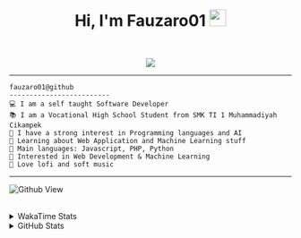 <h1 align="center">
Hi, I'm Fauzaro01
  <img src="https://media.giphy.com/media/hvRJCLFzcasrR4ia7z/giphy.gif" width="30"></h1>
<br/>

<p align="center">
  <a href="https://github.com/DenverCoder1/readme-typing-svg">
    <img src="https://readme-typing-svg.herokuapp.com?lines=Chill%20and%20Coding;Full+Stack+Web+Developer;Student;Software%20Develover;Always%20learning%20new%20things&center=true&width=380&height=45">
  </a>
</p>

<hr>

```
fauzaro01@github
-------------------------
💻 I am a self taught Software Developer
📚 I am a Vocational High School Student from SMK TI 1 Muhammadiyah Cikampek
📝 I have a strong interest in Programming languages and AI
🌱 Learning about Web Application and Machine Learning stuff
🌟 Main languages: Javascript, PHP, Python
🚩 Interested in Web Development & Machine Learning
🎵 Love lofi and soft music 
```

<hr>

![Github View](https://komarev.com/ghpvc/?username=fauzaro01&style=flat-square)
<br><br>
<details>
  <summary>
     WakaTime Stats
  </summary>
  <br>
  <!--START_SECTION:waka-->

```txt
From: 10 September 2021 - To: 02 March 2025

Total Time: 764 hrs 38 mins

JavaScript          222 hrs 35 mins ███████▒░░░░░░░░░░░░░░░░░   29.11 %
PHP                 143 hrs 4 mins  ████▓░░░░░░░░░░░░░░░░░░░░   18.71 %
HTML                99 hrs 40 mins  ███▒░░░░░░░░░░░░░░░░░░░░░   13.04 %
Blade Template      75 hrs 39 mins  ██▒░░░░░░░░░░░░░░░░░░░░░░   09.89 %
EJS                 56 hrs 49 mins  ██░░░░░░░░░░░░░░░░░░░░░░░   07.43 %
Java                41 hrs 50 mins  █▒░░░░░░░░░░░░░░░░░░░░░░░   05.47 %
CSS                 32 hrs 23 mins  █░░░░░░░░░░░░░░░░░░░░░░░░   04.24 %
JSON                30 hrs 23 mins  █░░░░░░░░░░░░░░░░░░░░░░░░   03.97 %
Python              13 hrs 26 mins  ▒░░░░░░░░░░░░░░░░░░░░░░░░   01.76 %
Other               6 hrs 16 mins   ▒░░░░░░░░░░░░░░░░░░░░░░░░   00.82 %
```

<!--END_SECTION:waka-->
</details>
<details>
  <summary>
    GitHub Stats
  </summary>
  <br>
  <div align="center">
    <img src="https://github-readme-stats.vercel.app/api?username=Fauzaro01&show_icons=true&theme=algolia" alt="Fauzaro01's GitHub Stats" style="margin: 20px;" />
    <img src="https://github-readme-streak-stats.herokuapp.com/?user=Fauzaro01&theme=algolia" alt="Fauzaro01's GitHub Streak" style="margin: 20px;" />
  </div>

  <div align="center">
    <img src="https://github-readme-stats.vercel.app/api?username=Fauzaro01&show_icons=true&locale=en&count_private=true&hide_rank=true&custom_title=My%20GitHub%20Stats&disable_animations=true&theme=algolia" alt="Fauzaro01's Stars" style="margin: 20px;" />
    <img src="https://github-readme-stats.vercel.app/api/top-langs/?username=Fauzaro01&langs_count=8&theme=algolia&layout=compact" alt="Top Languages" style="margin: 20px;" />
  </div>
</details>
